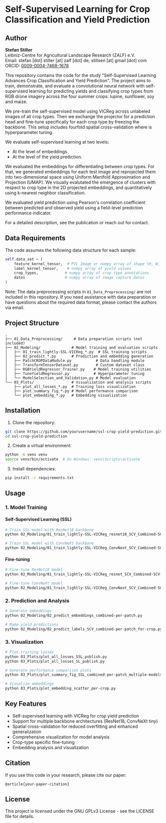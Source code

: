# Self-Supervised Learning for Crop Classification and Yield Prediction

## Author

**Stefan Stiller**  
Leibniz-Centre for Agricultural Landscape Research (ZALF) e.V.  
Email: stefan [dot] stiller [at] zalf [dot] de, stillsen [at] gmail [dot] com  
ORCID: [0009-0004-7468-1678](https://orcid.org/0009-0004-7468-1678)

This repository contains the code for the study "Self-Supervised Learning Advances Crop Classification and Yield Prediction". The project aims to train, demonstrate, and evaluate a convolutional neural network with self-supervised learning for predicting yields and classifying crop types from RGB drone imagery across the four summer crops: lupine, sunflower, soy and maize. 

We pre-train the self-supervised model using VICReg across unlabeled images of all crop types. Then we exchange the projector for a prediction head and fine-tune specifically for each crop type by freezing the backbone. This setup includes fourfold spatial cross-validation where is hyperparameter tuning. 

We evaluate self-supervised learning at two levels:
- At the level of embeddings
- At the level of the yield prediction. 

We evaluated the embeddings for differentiating between crop types. For that, we generated embeddings for each test image and reprojected them into two-dimensional space using Uniform Manifold Approximation and Projection (UMAP). We visually evalutated the emergence of clusters with respect to crop type in the 2D projected embeddings, and quantitatively using k-nearest neighbor classification. 

We evaluated yield prediction using Pearson's correlation coefficient between predicted and observed yield using a field-level prediction performance indicator. 

For a detailed description, see the publication or reach out for contact.

## Data Requirements

The code assumes the following data structure for each sample:
```python
self.data_set = (
    feature_kernel_tensor,  # PIL Image or numpy array of shape (H, W, C)
    label_kernel_tensor,    # numpy array of yield values
    crop_types,            # numpy array of crop type annotations
    dates                  # numpy array of image capture dates
)
```

Note: The data preprocessing scripts in `01_Data_Preprocessing/` are not included in this repository. If you need assistance with data preparation or have questions about the required data format, please contact the authors via email.

## Project Structure

```
.
├── 01_Data_Preprocessing/     # Data preparation scripts (not included)
├── 02_Modeling/              # Model training and evaluation scripts
│   ├── 01_train_lightly-SSL-VICReg_*.py  # SSL training scripts
│   ├── 02_predict_*.py       # Prediction and embedding generation
│   ├── PatchCROPDataModule.py           # Data handling module
│   ├── TransformTensorDataset.py        # Custom dataset class
│   ├── RGBYieldRegressor_Trainer.py    # Model training utilities
│   ├── TuneYieldRegressor.py           # Hyperparameter tuning
│   └── ModelSelection_and_Validation.py # Model evaluation
└── 03_Plots/                 # Visualization and analysis scripts
    ├── plot_all_losses_*.py  # Training loss visualization
    ├── plot_summary_fig_*.py # Model performance comparison
    └── plot_embedding_*.py   # Embedding visualization
```

## Installation

1. Clone the repository:
```bash
git clone https://github.com/yourusername/ssl-crop-yield-prediction.git
cd ssl-crop-yield-prediction
```

2. Create a virtual environment:
```bash
python -m venv venv
source venv/bin/activate  # On Windows: venv\Scripts\activate
```

3. Install dependencies:
```bash
pip install -r requirements.txt
```

## Usage

### 1. Model Training

#### Self-Supervised Learning (SSL)
```bash
# Train SSL model with ResNet18 backbone
python 02_Modeling/01_train_lightly-SSL-VICReg_resnet18_SCV_Combined-SCV-14_SSL-Loss-together.py

# Train SSL model with ConvNeXt backbone
python 02_Modeling/01_train_lightly-SSL-VICReg_ConvNext_SCV_Combined-SCV-14_SSL-Loss-together.py
```

#### Fine-tuning
```bash
# Fine-tune ResNet18 model
python 02_Modeling/01_train_lightly-SSL-VICReg_resnet_SCV_Combined-SCV-14_SSL-Loss-together_FT-for-crop-type.py

# Fine-tune ConvNeXt model
python 02_Modeling/01_train_lightly-SSL-VICReg_ConvNext_SCV_Combined-SCV-14_SSL-Loss-together_FT-for-crop-type.py
```

### 2. Prediction and Analysis
```bash
# Generate embeddings
python 02_Modeling/02_predict_embeddings_combined-per-patch.py

# Make yield predictions
python 02_Modeling/02_predict_labels_SCV_combined-per-patch_for-crop.py
```

### 3. Visualization
```bash
# Plot training losses
python 03_Plots/plot_all_losses_SSL_publish.py
python 03_Plots/plot_all_losses_SL_publish.py

# Generate performance comparison plots
python 03_Plots/plot_summary_fig_SSL_combined-per-patch_multiple-models_FT-per-crop_retrain_publish.py

# Visualize embeddings
python 03_Plots/plot_embedding_scatter_per-crop.py
```

## Key Features

- Self-supervised learning with VICReg for crop yield prediction
- Support for multiple backbone architectures (ResNet18, ConvNeXt tiny)
- Spatial cross-validation for reduced overfitting and enhanced generalization
- Comprehensive visualization for model analysis
- Crop-type specific fine-tuning
- Embedding analysis and visualization

## Citation

If you use this code in your research, please cite our paper:
```
@article{your-paper-citation}
```

## License

This project is licensed under the GNU GPLv3 License - see the LICENSE file for details. 